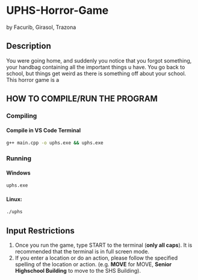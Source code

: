 # UPHS-Horror-Game
by Facurib, Girasol, Trazona

## Description
You were going home, and suddenly you notice that you forgot something,
your handbag containing all the important things u have. You go back to school, but things
get weird as there is something off about your school. This horror game is a 

## HOW TO COMPILE/RUN THE PROGRAM
### Compiling
#### Compile in VS Code Terminal
```sh
g++ main.cpp -o uphs.exe && uphs.exe
```

### Running
#### Windows
```cmd
uphs.exe
```

#### Linux:
```sh
./uphs
```

## Input Restrictions
1. Once you run the game, type START to the terminal (**only all caps**). It is recommended that the terminal is in full screen mode.
2. If you enter a location or do an action, please follow the specified spelling of the location or action. (e.g. **MOVE** for MOVE, **Senior Highschool Building** to move to the SHS Building). 
